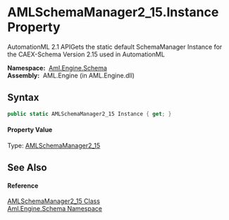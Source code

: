 AMLSchemaManager2_15.Instance Property
======================================
AutomationML 2.1 APIGets the static default SchemaManager Instance for the CAEX-Schema Version 2.15 used in AutomationML

  **Namespace:**  [Aml.Engine.Schema][1]  
  **Assembly:**  AML.Engine (in AML.Engine.dll)

Syntax
------

```csharp
public static AMLSchemaManager2_15 Instance { get; }
```

#### Property Value
Type: [AMLSchemaManager2_15][2]

See Also
--------

#### Reference
[AMLSchemaManager2_15 Class][2]  
[Aml.Engine.Schema Namespace][1]  

[1]: ../README.md
[2]: README.md
[3]: https://www.automationml.org
[4]: ../../icons/logoShade.png
